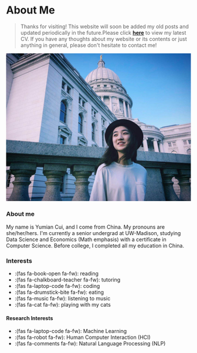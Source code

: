# About Me


> Thanks for visiting! This website will soon be added my old posts and updated periodically in the future.Please click **[here](/pdf/yc_CV.pdf)** to view my latest CV. If you have any thoughts about my website or its contents or just anything in general, please don't hesitate to contact me! 

![c.r. Yizhou Lu](/images/Yumian-Capitol.jpg "May 2020 at Wisconsin State Capitol")

### About me

My name is Yumian Cui, and I come from China. My pronouns are she/her/hers. I'm currently a senior undergrad at UW-Madison, studying Data Science and Economics (Math emphasis) with a certificate in Computer Science. Before college, I completed all my education in China. 

### Interests 

* :(fas fa-book-open fa-fw): reading
* :(fas fa-chalkboard-teacher fa-fw): tutoring
* :(fas fa-laptop-code fa-fw): coding
* :(fas fa-drumstick-bite fa-fw): eating
* :(fas fa-music fa-fw): listening to music
* :(fas fa-cat fa-fw): playing with my cats

#### Research Interests

* :(fas fa-laptop-code fa-fw): Machine Learning
* :(fas fa-robot fa-fw): Human Computer Interaction (HCI)
* :(fas fa-comments fa-fw): Natural Language Processing (NLP)







